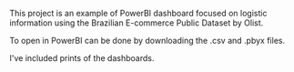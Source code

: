 This project is an example of PowerBI dashboard focused on logistic information using the Brazilian E-commerce Public Dataset by Olist.

To open in PowerBI can be done by downloading the .csv and .pbyx files.

I've included prints of the dashboards.

